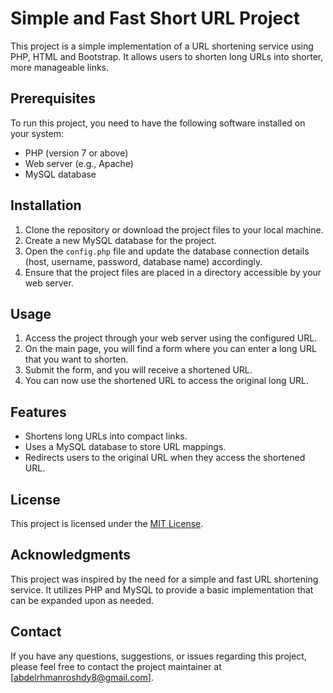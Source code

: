 # Simple and Fast Short URL Project

This project is a simple implementation of a URL shortening service using PHP, HTML and Bootstrap. It allows users to shorten long URLs into shorter, more manageable links.

## Prerequisites

To run this project, you need to have the following software installed on your system:

- PHP (version 7 or above)
- Web server (e.g., Apache)
- MySQL database

## Installation

1. Clone the repository or download the project files to your local machine.
2. Create a new MySQL database for the project.
3. Open the `config.php` file and update the database connection details (host, username, password, database name) accordingly.
4. Ensure that the project files are placed in a directory accessible by your web server.

## Usage

1. Access the project through your web server using the configured URL.
2. On the main page, you will find a form where you can enter a long URL that you want to shorten.
3. Submit the form, and you will receive a shortened URL.
4. You can now use the shortened URL to access the original long URL.

## Features

- Shortens long URLs into compact links.
- Uses a MySQL database to store URL mappings.
- Redirects users to the original URL when they access the shortened URL.


## License

This project is licensed under the [MIT License](LICENSE).

## Acknowledgments

This project was inspired by the need for a simple and fast URL shortening service. It utilizes PHP and MySQL to provide a basic implementation that can be expanded upon as needed.

## Contact

If you have any questions, suggestions, or issues regarding this project, please feel free to contact the project maintainer at [abdelrhmanroshdy8@gmail.com].
